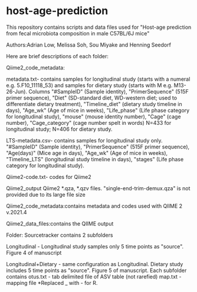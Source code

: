 # host-age-prediction
This repository contains scripts and data files used for "Host-age prediction from fecal microbiota composition in male C57BL/6J mice"

Authors:Adrian Low, Melissa Soh, Sou Miyake and Henning Seedorf

Here are brief descriptions of each folder:

Qiime2_code_metadata:

metadata.txt- contains samples for longitudinal study (starts with a numeral e.g. 5.F10_11118_53) and samples for dietary study (starts with M e.g. M13-26-Jun).
Columns "#SampleID" (Sample identity), "PrimerSequence" (515F primer sequence), "Diet" (SD-standard diet, WD-western diet; used to differentiate dietary treatment), "Timeline_diet" (dietary study timeline in days), "Age_wk" (Age of mice in weeks), "Life_phase" (Life phase category for longitudinal study), "mouse" (mouse identity number), "Cage" (cage number), "Cage_category" (cage number spelt in words)
N=433 for longitudinal study;
N=406 for dietary study.

LTS-metadata.csv- contains samples for longitudinal study only.
"#SampleID" (Sample identity), "PrimerSequence" (515F primer sequence), "Age(days)" (Mice age in days), "Age_wk" (Age of mice in weeks), "Timeline_LTS" (longitudinal study timeline in days), "stages" (Life phase category for longitudinal study).


Qiime2-code.txt- codes for Qiime2

Qiime2_output
Qiime2 *.qza, *.qzv files.
"single-end-trim-demux.qza" is not provided due to its large file size

Qiime2_code_metadata:contains metadata and codes used with QIIME 2 v.2021.4

Qiime2_data_files:contains the QIIME output

Folder: Sourcetracker contains 2 subfolders

Longitudinal - Longitudinal study samples only 5 time points as "source". Figure 4 of manuscript

Longitudinal+Dietary - same configuration as Longitudinal. Dietary study includes 5 time points as "source". Figure 5 of manuscript.
  Each subfolder contains
    otus.txt - tab delimited file of ASV table (not rarefied)
    map.txt - mapping file
*Replaced _ with - for R.
